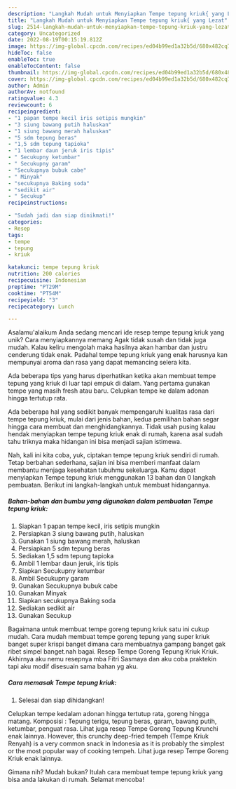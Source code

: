 ```yaml
---
description: "Langkah Mudah untuk Menyiapkan Tempe tepung kriuk{ yang Lezat"
title: "Langkah Mudah untuk Menyiapkan Tempe tepung kriuk{ yang Lezat"
slug: 2514-langkah-mudah-untuk-menyiapkan-tempe-tepung-kriuk-yang-lezat
category: Uncategorized
date: 2022-08-19T00:15:19.812Z
image: https://img-global.cpcdn.com/recipes/ed04b99ed1a32b5d/680x482cq70/tempe-tepung-kriuk-foto-resep-utama.jpg
hideToc: false
enableToc: true
enableTocContent: false
thumbnail: https://img-global.cpcdn.com/recipes/ed04b99ed1a32b5d/680x482cq70/tempe-tepung-kriuk-foto-resep-utama.jpg
cover: https://img-global.cpcdn.com/recipes/ed04b99ed1a32b5d/680x482cq70/tempe-tepung-kriuk-foto-resep-utama.jpg
author: Admin
authorAv: notfound
ratingvalue: 4.3
reviewcount: 6
recipeingredient:
- "1 papan tempe kecil iris setipis mungkin"
- "3 siung bawang putih haluskan"
- "1 siung bawang merah haluskan"
- "5 sdm tepung beras"
- "1,5 sdm tepung tapioka"
- "1 lembar daun jeruk iris tipis"
- " Secukupny ketumbar"
- " Secukupny garam"
- "Secukupnya bubuk cabe"
- " Minyak"
- "secukupnya Baking soda"
- "sedikit air"
- " Secukup"
recipeinstructions:

- "Sudah jadi dan siap dinikmati!"
categories:
- Resep
tags:
- tempe
- tepung
- kriuk

katakunci: tempe tepung kriuk 
nutrition: 200 calories
recipecuisine: Indonesian
preptime: "PT29M"
cooktime: "PT54M"
recipeyield: "3"
recipecategory: Lunch

---
```



Asalamu'alaikum Anda sedang mencari ide resep tempe tepung kriuk yang unik? Cara menyiapkannya memang Agak tidak susah dan tidak juga mudah. Kalau keliru mengolah maka hasilnya akan hambar dan justru cenderung tidak enak. Padahal tempe tepung kriuk yang enak harusnya kan mempunyai aroma dan rasa yang dapat memancing selera kita.


Ada beberapa tips yang harus diperhatikan ketika akan membuat tempe tepung yang kriuk di luar tapi empuk di dalam. Yang pertama gunakan tempe yang masih fresh atau baru. Celupkan tempe ke dalam adonan hingga tertutup rata.

Ada beberapa hal yang sedikit banyak mempengaruhi kualitas rasa dari tempe tepung kriuk, mulai dari jenis bahan, kedua pemilihan bahan segar hingga cara membuat dan menghidangkannya. Tidak usah pusing kalau hendak menyiapkan tempe tepung kriuk enak di rumah, karena asal sudah tahu triknya maka hidangan ini bisa menjadi sajian istimewa.


Nah, kali ini kita coba, yuk, ciptakan tempe tepung kriuk sendiri di rumah. Tetap berbahan sederhana, sajian ini bisa memberi manfaat dalam membantu menjaga kesehatan tubuhmu sekeluarga. Kamu dapat menyiapkan Tempe tepung kriuk menggunakan 13 bahan dan 0 langkah pembuatan. Berikut ini langkah-langkah untuk membuat hidangannya.

<!--inarticleads1-->

##### Bahan-bahan dan bumbu yang digunakan dalam pembuatan Tempe tepung kriuk:

1. Siapkan 1 papan tempe kecil, iris setipis mungkin
1. Persiapkan 3 siung bawang putih, haluskan
1. Gunakan 1 siung bawang merah, haluskan
1. Persiapkan 5 sdm tepung beras
1. Sediakan 1,5 sdm tepung tapioka
1. Ambil 1 lembar daun jeruk, iris tipis
1. Siapkan  Secukupny ketumbar
1. Ambil  Secukupny garam
1. Gunakan Secukupnya bubuk cabe
1. Gunakan  Minyak
1. Siapkan secukupnya Baking soda
1. Sediakan sedikit air
1. Gunakan  Secukup


Bagaimana untuk membuat tempe goreng tepung kriuk satu ini cukup mudah. Cara mudah membuat tempe goreng tepung yang super kriuk banget super krispi banget dimana cara membuatnya gampang banget gak ribet simpel banget.nah bagai. Resep Tempe Goreng Tepung Kriuk Kriuk. Akhirnya aku nemu resepnya mba Fitri Sasmaya dan aku coba praktekin tapi aku modif disesuain sama bahan yg aku. 

<!--inarticleads2-->

##### Cara memasak Tempe tepung kriuk:


1. Selesai dan siap dihidangkan!

Celupkan tempe kedalam adonan hingga tertutup rata, goreng hingga matang. Komposisi : Tepung terigu, tepung beras, garam, bawang putih, ketumbar, penguat rasa. Lihat juga resep Tempe Goreng Tepung Krunchi enak lainnya. However, this crunchy deep-fried tempeh (Tempe Kriuk Renyah) is a very common snack in Indonesia as it is probably the simplest or the most popular way of cooking tempeh. Lihat juga resep Tempe Goreng Kriuk enak lainnya. 

Gimana nih? Mudah bukan? Itulah cara membuat tempe tepung kriuk yang bisa anda lakukan di rumah. Selamat mencoba!
